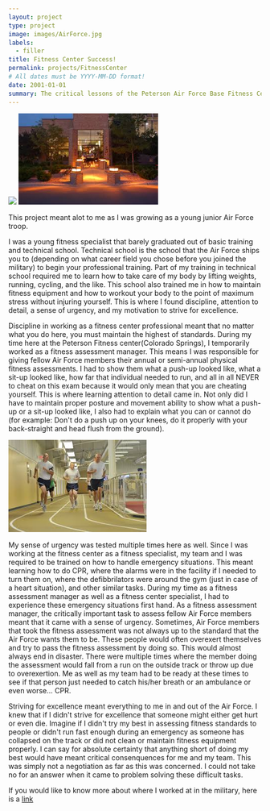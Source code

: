 ```yaml
---
layout: project
type: project
image: images/AirForce.jpg
labels: 
  - filler
title: Fitness Center Success!
permalink: projects/FitnessCenter
# All dates must be YYYY-MM-DD format!
date: 2001-01-01
summary: The critical lessons of the Peterson Air Force Base Fitness Center
---
```

<img class="ui large floated rounded image" src="..images/PetersonFitnessCenter1.JPG">
<img class="ui medium right floated rounded image" src="../images/FitnessCenterPeterson.jpg">

  
  
  
  
  
  
  
  
  
  
  This project meant alot to me as I was growing as a young junior Air Force troop.  
  
  I was a young fitness specialist that barely graduated out of basic training and technical school.  Technical school is the school that the Air Force ships you to (depending on what career field you chose before you joined the military) to begin your professional training.  Part of my training in technical school required me to learn how to take care of my body by lifting weights, running, cycling, and the like.  This school also trained me in how to maintain fitness equipment and how to workout your body to the point of maximum stress without injuring yourself.  This is where I found discipline, attention to detail, a sense of urgency, and my motivation to strive for excellence.  
  
  Discipline in working as a fitness center professional meant that no matter what you do here, you must maintain the highest of standards.  During my time here at the Peterson Fitness center(Colorado Springs), I temporarily worked as a fitness assessment manager.  This means I was responsible for giving fellow Air Force members their annual or semi-annual physical fitness assessments.  I had to show them what a push-up looked like, what a sit-up looked like, how far that individual needed to run, and all in all NEVER to cheat on this exam because it would only mean that you are cheating yourself.  This is where learning attention to detail came in.  Not only did I have to maintain proper posture and movement ability to show what a push-up or a sit-up looked like, I also had to explain what you can or cannot do (for example:  Don't do a push up on your knees, do it properly with your back-straight and head flush from the ground).
  
  <img class="ui medium right floated rounded image" src="../images/TrackandField.jpg">
  
  My sense of urgency was tested multiple times here as well.  Since I was working at the fitness center as a fitness specialist, my team and I was required to be trained on how to handle emergency situations.  This meant learning how to do CPR, where the alarms were in the facility if I needed to turn them on, where the defibbrilators were around the gym (just in case of a heart situation), and other similar tasks.  During my time as a fitness assessment manager as well as a fitness center specialist, I had to experience these emergency situations first hand.  As a fitness assessment manager, the critically important task to assess fellow Air Force members meant that it came with a sense of urgency.  Sometimes, Air Force members that took the fitness assessment was not always up to the standard that the Air Force wants them to be.  These people would often overexert themselves and try to pass the fitness assessment by doing so.  This would almost always end in disaster.  There were multiple times where the member doing the assessment would fall from a run on the outside track or throw up due to overexertion.  Me as well as my team had to be ready at these times to see if that person just needed to catch his/her breath or an ambulance or even worse... CPR.
  
  Striving for excellence meant everything to me in and out of the Air Force.  I knew that if I didn't strive for excellence that someone might either get hurt or even die.  Imagine if I didn't try my best in assessing fitness standards to people or didn't run fast enough during an emergency as someone has collapsed on the track or did not clean or maintain fitness equipment properly.  I can say for absolute certainty that anything short of doing my best would have meant critical consenquences for me and my team.  This was simply not a negotiation as far as this was concerned.  I could not take no for an answer when it came to problem solving these difficult tasks. 
  
If you would like to know more about where I worked at in the military, here is a
<a href="https://www.21fss.com/about/fitness-center/">link</a>
